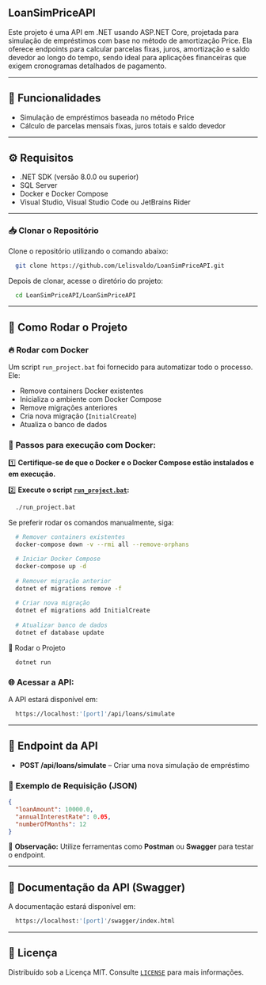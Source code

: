 ## **LoanSimPriceAPI**

Este projeto é uma API em .NET usando ASP.NET Core, projetada para simulação de empréstimos com base no método de amortização Price. Ela oferece endpoints para calcular parcelas fixas, juros, amortização e saldo devedor ao longo do tempo, sendo ideal para aplicações financeiras que exigem cronogramas detalhados de pagamento.

---

## 🚀 **Funcionalidades**

- Simulação de empréstimos baseada no método Price
- Cálculo de parcelas mensais fixas, juros totais e saldo devedor

---

## ⚙️ **Requisitos**

- .NET SDK (versão 8.0.0 ou superior)
- SQL Server
- Docker e Docker Compose
- Visual Studio, Visual Studio Code ou JetBrains Rider

---

### 📥 **Clonar o Repositório**

Clone o repositório utilizando o comando abaixo:

```bash
  git clone https://github.com/Lelisvaldo/LoanSimPriceAPI.git
```

Depois de clonar, acesse o diretório do projeto:

```bash
  cd LoanSimPriceAPI/LoanSimPriceAPI
```
---

## 🏃 **Como Rodar o Projeto**

### 🔥 **Rodar com Docker**

Um script `run_project.bat` foi fornecido para automatizar todo o processo. Ele:

- Remove containers Docker existentes
- Inicializa o ambiente com Docker Compose
- Remove migrações anteriores
- Cria nova migração (`InitialCreate`)
- Atualiza o banco de dados

### 🔧 **Passos para execução com Docker:**

1️⃣ **Certifique-se de que o Docker e o Docker Compose estão instalados e em execução.**

2️⃣ **Execute o script [`run_project.bat`](./LoanSimPriceAPI/run_project.bat):**
```bash
  ./run_project.bat
```

Se preferir rodar os comandos manualmente, siga:
```bash
  # Remover containers existentes
  docker-compose down -v --rmi all --remove-orphans

  # Iniciar Docker Compose
  docker-compose up -d
  
  # Remover migração anterior
  dotnet ef migrations remove -f
  
  # Criar nova migração
  dotnet ef migrations add InitialCreate
  
  # Atualizar banco de dados
  dotnet ef database update
```

🚀 Rodar o Projeto

 ```shell
   dotnet run
 ```

### 🌐 **Acessar a API:**
A API estará disponível em:
```bash
  https://localhost:'[port]'/api/loans/simulate
```

---

## 🧩 **Endpoint da API**

- **POST /api/loans/simulate** – Criar uma nova simulação de empréstimo

### 🔗 **Exemplo de Requisição (JSON)**

```json
{
  "loanAmount": 10000.0,
  "annualInterestRate": 0.05,
  "numberOfMonths": 12
}
```

📌 **Observação:** Utilize ferramentas como **Postman** ou **Swagger** para testar o endpoint.

---

## 🎨 **Documentação da API (Swagger)**

A documentação estará disponível em:
```bash
  https://localhost:'[port]'/swagger/index.html
```

---

## 📜 **Licença**

Distribuído sob a Licença MIT. Consulte [`LICENSE`](LICENSE) para mais informações.

